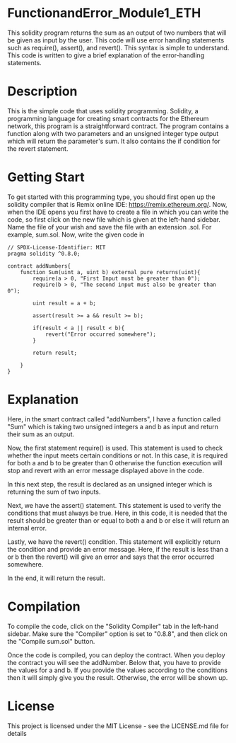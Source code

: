 # FunctionandError_Module1_ETH

This solidity program returns the sum as an output of two numbers that will be given as input by the user. This code will use error handling statements such as require(), assert(), and revert(). This syntax is simple to understand. This code is written to give a brief explanation of the error-handling statements. 

# Description

This is the simple code that uses solidity programming. Solidity, a programming language for creating smart contracts for the Ethereum network, this program is a straightforward contract. The program contains a function along with two parameters and an unsigned integer type output which will return the parameter's sum. It also contains the if condition for the revert statement. 

# Getting Start

To get started with this programming type, you should first open up the solidity compiler that is Remix online IDE: https://remix.ethereum.org/. Now, when the IDE opens you first have to create a file in which you can write the code, so first click on the new file which is given at the left-hand sidebar. Name the file of your wish and save the file with an extension .sol. For example, sum.sol. Now, write the given code in

    // SPDX-License-Identifier: MIT
    pragma solidity ^0.8.0;
    
    contract addNumbers{
        function Sum(uint a, uint b) external pure returns(uint){
            require(a > 0, "First Input must be greater than 0");
            require(b > 0, "The second input must also be greater than 0");
            
            uint result = a + b;
    
            assert(result >= a && result >= b);
    
            if(result < a || result < b){
                revert("Error occurred somewhere");
            }
    
            return result;
    
        }
    }

# Explanation

Here, in the smart contract called "addNumbers", I have a function called "Sum" which is taking two unsigned integers a and b as input and return their sum as an output.

Now, the first statement require() is used. This statement is used to check whether the input meets certain conditions or not. In this case, it is required for both a and b to be greater than 0 otherwise the function execution will stop and revert with an error message displayed above in the code.

In this next step, the result is declared as an unsigned integer which is returning the sum of two inputs. 

Next, we have the assert() statement. This statement is used to verify the conditions that must always be true. Here, in this code, it is needed that the result should be greater than or equal to both a and b or else it will return an internal error.

Lastly, we have the revert() condition. This statement will explicitly return the condition and provide an error message. Here, if the result is less than a or b then the revert() will give an error and says that the error occurred somewhere.  

In the end, it will return the result.

# Compilation

To compile the code, click on the "Solidity Compiler" tab in the left-hand sidebar. Make sure the "Compiler" option is set to "0.8.8", and then click on the "Compile sum.sol" button.

Once the code is compiled, you can deploy the contract. When you deploy the contract you will see the addNumber. Below that, you have to provide the values for a and b. If you provide the values according to the conditions then it will simply give you the result. Otherwise, the error will be shown up.

# License

This project is licensed under the MIT License - see the LICENSE.md file for details













                                                
